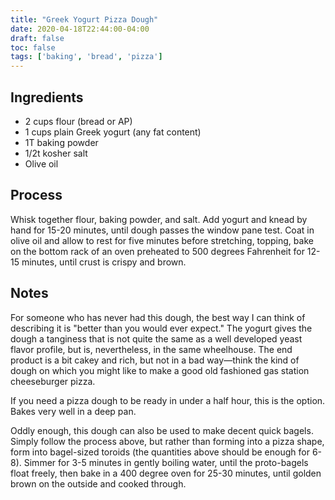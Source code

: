 ```yaml
---
title: "Greek Yogurt Pizza Dough"
date: 2020-04-18T22:44:00-04:00
draft: false
toc: false
tags: ['baking', 'bread', 'pizza']
---
```


## Ingredients

- 2 cups flour (bread or AP)
- 1 cups plain Greek yogurt (any fat content)
- 1T baking powder
- 1/2t kosher salt
- Olive oil

## Process

Whisk together flour, baking powder, and salt. Add yogurt and knead by hand for
15-20 minutes, until dough passes the window pane test. Coat in olive oil and
allow to rest for five minutes before stretching, topping, bake on the bottom
rack of an oven preheated to 500 degrees Fahrenheit for 12-15 minutes, until
crust is crispy and brown.

## Notes

For someone who has never had this dough, the best way I can think of
describing it is "better than you would ever expect." The yogurt gives the
dough a tanginess that is not quite the same as a well developed yeast flavor
profile, but is, nevertheless, in the same wheelhouse. The end product is a bit
cakey and rich, but not in a bad way&mdash;think the kind of dough on which you
might like to make a good old fashioned gas station cheeseburger pizza.

If you need a pizza dough to be ready in under a half hour, this is the option.
Bakes very well in a deep pan.

Oddly enough, this dough can also be used to make decent quick bagels. Simply
follow the process above, but rather than forming into a pizza shape, form into
bagel-sized toroids (the quantities above should be enough for 6-8). Simmer for
3-5 minutes in gently boiling water, until the proto-bagels float freely, then
bake in a 400 degree oven for 25-30 minutes, until golden brown on the outside
and cooked through.
